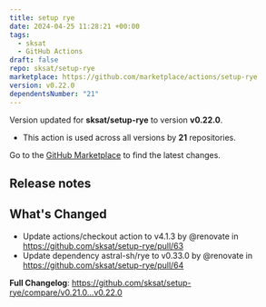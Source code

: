 ```yaml
---
title: setup rye
date: 2024-04-25 11:28:21 +00:00
tags:
  - sksat
  - GitHub Actions
draft: false
repo: sksat/setup-rye
marketplace: https://github.com/marketplace/actions/setup-rye
version: v0.22.0
dependentsNumber: "21"
---
```



Version updated for **sksat/setup-rye** to version **v0.22.0**.
- This action is used across all versions by **21** repositories.

Go to the [GitHub Marketplace](https://github.com/marketplace/actions/setup-rye) to find the latest changes.

## Release notes

## What's Changed
* Update actions/checkout action to v4.1.3 by @renovate in https://github.com/sksat/setup-rye/pull/63
* Update dependency astral-sh/rye to v0.33.0 by @renovate in https://github.com/sksat/setup-rye/pull/64


**Full Changelog**: https://github.com/sksat/setup-rye/compare/v0.21.0...v0.22.0
